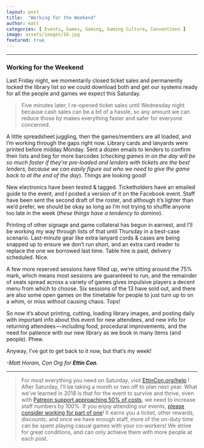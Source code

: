 ```yaml
---
layout: post
title:  "Working for the Weekend"
author: matt
categories: [ Events, Games, Gaming, Gaming Culture, Conventions ]
image: assets/images/16.jpg
featured: true
---
```


<section name="f54d" class="section section--body section--first"><div class="section-divider"><hr class="section-divider"></div><div class="section-content"><div class="section-inner sectionLayout--insetColumn"><h3 name="94d9" id="94d9" class="graf graf--h3 graf--leading graf--title">Working for the Weekend</h3><p name="1e43" id="1e43" class="graf graf--p graf-after--h3">Last Friday night, we momentarily closed ticket sales and permanently locked the library list so we could download both and get our systems ready for all the people and games we expect this Saturday.</p><blockquote name="1729" id="1729" class="graf graf--blockquote graf-after--p">Five minutes later, I re-opened ticket sales until Wednesday night because cash sales can be a bit of a hassle, so any amount we can reduce those by makes everything faster and safer for everyone concerned.</blockquote><p name="6842" id="6842" class="graf graf--p graf-after--blockquote">A little spreadsheet juggling, then the games/members are all loaded, and I’m working through the gaps right now. Library cards and lanyards were printed before midday Monday. Sent a dozen emails to lenders to confirm their lists and beg for more barcodes (<em class="markup--em markup--p-em">checking games in on the day will be so much faster if they’re pre-loaded and lenders with tickets are the best lenders, because we can easily figure out who we need to give the game back to at the end of the day</em>). Things are looking good!</p><p name="e7bd" id="e7bd" class="graf graf--p graf-after--p">New electronics have been tested &amp; tagged. Ticketholders have an emailed guide to the event, and I posted a version of it on the Facebook event. Staff have been sent the second draft of the roster, and although it’s lighter than we’d prefer, we should be okay as long as I’m not trying to shuffle anyone too late in the week (<em class="markup--em markup--p-em">these things have a tendency to domino</em>).</p><p name="f1b9" id="f1b9" class="graf graf--p graf-after--p">Printing of other signage and game collateral has begun in earnest, and I’ll be working my way through lists of that until Thursday in a best-case scenario. Last-minute gear like extra lanyard cords &amp; cases are being snapped up to ensure we don’t run short, and an extra card reader to replace the one we borrowed last time. Table hire is paid, delivery scheduled. Nice.</p><p name="e8fb" id="e8fb" class="graf graf--p graf-after--p">A few more reserved sessions have filled up, we’re sitting around the 75% mark, which means most sessions are guaranteed to run, and the remainder of seats spread across a variety of games gives impulsive players a decent menu from which to choose. Six sessions of the 13 have sold out, and there are also some open games on the timetable for people to just turn up to on a whim, or miss without causing chaos. Tops!</p><p name="2d69" id="2d69" class="graf graf--p graf-after--p">So now it’s about printing, cutting, loading library images, and posting daily with important info about this event for new attendees, and new info for returning attendees — including food, procedural improvements, and the need for patience with our new library as we book in many items (and people). Phew.</p><p name="03bc" id="03bc" class="graf graf--p graf-after--p">Anyway, I’ve got to get back to it now, but that’s my week!</p><p name="72c2" id="72c2" class="graf graf--p graf-after--p graf--trailing"><em class="markup--em markup--p-em">-Matt Horam, Con Org for </em><strong class="markup--strong markup--p-strong"><em class="markup--em markup--p-em">Ettin Con</em></strong><em class="markup--em markup--p-em">.</em></p></div></div></section><section name="a4e4" class="section section--body section--last"><div class="section-divider"><hr class="section-divider"></div><div class="section-content"><div class="section-inner sectionLayout--insetColumn"><blockquote name="b256" id="b256" class="graf graf--blockquote graf--leading graf--trailing">For most everything you need on Saturday, visit <a href="https://EttinCon.org/help" data-href="https://EttinCon.org/help" class="markup--anchor markup--blockquote-anchor" rel="noopener" target="_blank">EttinCon.org/help</a> !<br>After Saturday, I’ll be taking a month or two off to plan next year. What we’ve learned in 2018 is that for the event to survive and thrive, even with <a href="https://patreon.com/EttinCon" data-href="https://patreon.com/EttinCon" class="markup--anchor markup--blockquote-anchor" rel="noopener" target="_blank">Patreon support approaching 50% of costs</a>, we need to increase staff numbers by 100%. If you enjoy attending our events, <a href="https://EttinCon.org/volunteer" data-href="https://EttinCon.org/volunteer" class="markup--anchor markup--blockquote-anchor" rel="noopener" target="_blank">please consider working for part of one</a>! It earns you a ticket, other rewards, discounts, and once we have enough staff, more of the on-duty time can be spent playing casual games with your co-workers! We strive for great conditions, and can only achieve them with more people at each post.</blockquote></div></div></section>